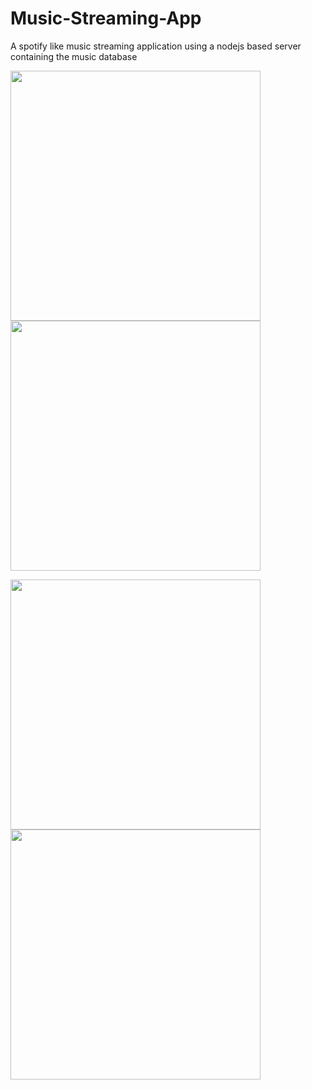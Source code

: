 # Music-Streaming-App
A spotify like music streaming application  using a nodejs based server containing the music database
<div><p>
<img src="https://github.com/wassimbrsimo/Music-Streaming-App/blob/master/screenshots/Screenshot_1538924385.png" width="400" margin="20">
<img src="https://github.com/wassimbrsimo/Music-Streaming-App/blob/master/screenshots/Screenshot_1538924431.png" width="400"><p>
<img src="https://github.com/wassimbrsimo/Music-Streaming-App/blob/master/screenshots/Screenshot_1539365781.png" width="400">
<img src="https://github.com/wassimbrsimo/Music-Streaming-App/blob/master/screenshots/Screenshot_1539365875.png" width="400">
</div>
